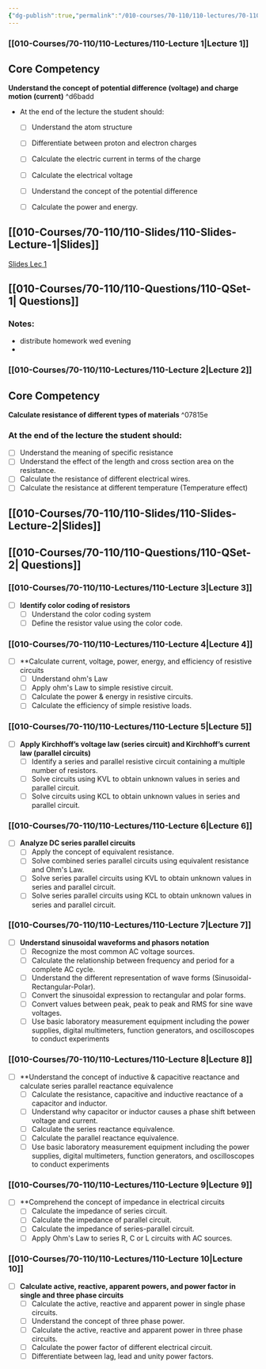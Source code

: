 ```yaml
---
{"dg-publish":true,"permalink":"/010-courses/70-110/110-lectures/70-110-lesson-plan/","dgHomeLink":true,"dgPassFrontmatter":false,"dgShowBacklinks":true,"dgShowLocalGraph":true,"dgShowInlineTitle":false}
---
```



### [[010-Courses/70-110/110-Lectures/110-Lecture 1|Lecture 1]]


<div class="transclusion internal-embed is-loaded"><div class="markdown-embed">





## Core Competency
**Understand the concept of potential difference (voltage) and charge motion (current)** ^d6badd
* At the end of the lecture the student should:
	- [ ] Understand the atom structure
	- [ ] Differentiate between proton and electron charges 
	- [ ] Calculate the electric current in terms of the charge 
	- [ ] Calculate the electrical voltage
	- [ ] Understand the concept of the potential difference 
	- [ ] Calculate the power and energy. 


## [[010-Courses/70-110/110-Slides/110-Slides-Lecture-1|Slides]]
[Slides Lec 1](https://slides.class-room.info/110-slides/110-slides-1)

## [[010-Courses/70-110/110-Questions/110-QSet-1| Questions]]

### Notes:
- distribute homework wed evening
- 



</div></div>


### [[010-Courses/70-110/110-Lectures/110-Lecture 2|Lecture 2]]

<div class="transclusion internal-embed is-loaded"><div class="markdown-embed">







## Core Competency
**Calculate resistance of different types of materials** ^07815e

### At the end of the lecture the student should:
- [ ] Understand the meaning of specific resistance
- [ ] Understand the effect of the length and cross section area on the resistance. 
- [ ] Calculate the resistance of different electrical wires.
- [ ] Calculate the resistance at different temperature (Temperature effect) 

## [[010-Courses/70-110/110-Slides/110-Slides-Lecture-2|Slides]]

## [[010-Courses/70-110/110-Questions/110-QSet-2| Questions]]







</div></div>


### [[010-Courses/70-110/110-Lectures/110-Lecture 3|Lecture 3]]
- [ ] **Identify color coding of resistors**
	- [ ] Understand the color coding system
	- [ ] Define the resistor value using the color code. 

### [[010-Courses/70-110/110-Lectures/110-Lecture 4|Lecture 4]]
- [ ] **Calculate current, voltage, power, energy, and efficiency of resistive circuits
	- [ ] Understand ohm's Law
	- [ ] Apply ohm's Law to simple resistive circuit.
	- [ ] Calculate the power & energy in resistive circuits. 
	- [ ] Calculate the efficiency of simple resistive loads. 

### [[010-Courses/70-110/110-Lectures/110-Lecture 5|Lecture 5]]
- [ ] **Apply Kirchhoff’s voltage law (series circuit) and Kirchhoff’s current law (parallel circuits)**
	- [ ] Identify a series and parallel resistive circuit containing a multiple number of resistors. 
	- [ ] Solve circuits using KVL to obtain unknown values in series and parallel circuit. 
	- [ ] Solve circuits using KCL to obtain unknown values in series and parallel circuit.

### [[010-Courses/70-110/110-Lectures/110-Lecture 6|Lecture 6]]
- [ ] **Analyze DC series parallel circuits**
	- [ ] Apply the concept of equivalent resistance. 
	- [ ] Solve combined series parallel circuits using equivalent resistance and Ohm's Law.
	- [ ] Solve series parallel circuits using KVL to obtain unknown values in series and parallel circuit. 
	- [ ] Solve series parallel circuits using KCL to obtain unknown values in series and parallel circuit. 

### [[010-Courses/70-110/110-Lectures/110-Lecture 7|Lecture 7]]
- [ ] **Understand sinusoidal waveforms and phasors notation**
	- [ ] Recognize the most common AC voltage sources.
	- [ ] Calculate the relationship between frequency and period for a complete AC cycle. 
	- [ ] Understand the different representation of wave forms (Sinusoidal-Rectangular-Polar).
	- [ ] Convert the sinusoidal expression to rectangular and polar forms.
	- [ ] Convert values between peak, peak to peak and RMS for sine wave voltages. 
	- [ ] Use basic laboratory measurement equipment including the power supplies, digital multimeters, function generators, and oscilloscopes to conduct experiments

### [[010-Courses/70-110/110-Lectures/110-Lecture 8|Lecture 8]]
- [ ] **Understand the concept of inductive & capacitive reactance and calculate series parallel reactance equivalence
	- [ ] Calculate the resistance, capacitive and inductive reactance of a capacitor and inductor. 
	- [ ] Understand why capacitor or inductor causes a phase shift between voltage and current.
	- [ ] Calculate the series reactance equivalence. 
	- [ ] Calculate the parallel reactance equivalence.
	- [ ] Use basic laboratory measurement equipment including the power supplies, digital multimeters, function generators, and oscilloscopes to conduct experiments

### [[010-Courses/70-110/110-Lectures/110-Lecture 9|Lecture 9]]
- [ ] **Comprehend the concept of impedance in electrical circuits
	- [ ] Calculate the impedance of series circuit.
	- [ ] Calculate the impedance of parallel circuit.
	- [ ] Calculate the impedance of series-parallel circuit.
	- [ ] Apply Ohm's Law to series R, C or L circuits with AC sources.

### [[010-Courses/70-110/110-Lectures/110-Lecture 10|Lecture 10]]
- [ ] **Calculate active, reactive, apparent powers, and power factor in single and three phase circuits**
	- [ ] Calculate the active, reactive and apparent power in single phase circuits.
	- [ ] Understand the concept of three phase power.
	- [ ] Calculate the active, reactive and apparent power in three phase circuits.
	- [ ] Calculate the power factor of different electrical circuit.
	- [ ] Differentiate between lag, lead and unity power factors.